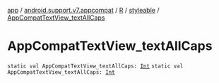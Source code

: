[app](../../../index.md) / [android.support.v7.appcompat](../../index.md) / [R](../index.md) / [styleable](index.md) / [AppCompatTextView_textAllCaps](.)

# AppCompatTextView_textAllCaps

`static val AppCompatTextView_textAllCaps: `[`Int`](https://kotlinlang.org/api/latest/jvm/stdlib/kotlin/-int/index.html)
`static val AppCompatTextView_textAllCaps: `[`Int`](https://kotlinlang.org/api/latest/jvm/stdlib/kotlin/-int/index.html)